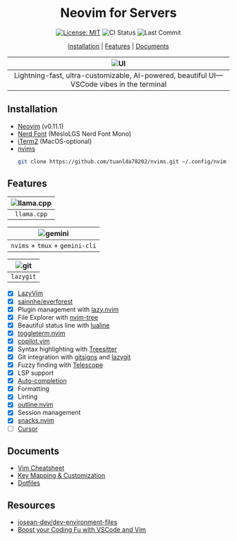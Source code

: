 <div align="center">

# Neovim for Servers

<p>
    <a href="https://opensource.org/licenses/MIT"><img src="https://img.shields.io/badge/License-MIT-lightgrey.svg" alt="License: MIT"></a>
    <img src="https://img.shields.io/github/actions/workflow/status/tuanlda78202/nvims/ci.yaml?branch=main&label=ci&logo=github" alt="CI Status">
    <img src="https://img.shields.io/github/last-commit/tuanlda78202/nvims?branch=main&label=commit" alt="Last Commit">
</p>

[Installation](#installation) | [Features](#features) | [Documents](#documents)

| ![UI](https://github.com/user-attachments/assets/d3b42684-ddbe-44b4-9a0b-4f77dd612d8f) | 
|:--:| 
| Lightning-fast, ultra-customizable, AI-powered, beautiful UI—VSCode vibes in the terminal|

</div>

## Installation

* [Neovim](https://github.com/neovim/neovim/blob/master/INSTALL.md) (v0.11.1)
* [Nerd Font](https://github.com/ryanoasis/nerd-fonts) (MesloLGS Nerd Font Mono)
* [iTerm2](https://iterm2.com/) (MacOS-optional)
* [nvims](https://github.com/tuanlda78202/nvims)
    ```bash
    git clone https://github.com/tuanlda78202/nvims.git ~/.config/nvim && nvim
    ```

## Features

| ![llama.cpp](https://github.com/user-attachments/assets/5bba23a0-d47b-4e98-991f-60cd62cb779d) |
|:--:|
| `llama.cpp` |

| ![gemini](https://github.com/user-attachments/assets/1e54a731-4afe-419c-a3de-7cfc2090f0f0) |
|:--:|
|  `nvims` + `tmux` + `gemini-cli` |

| ![git](https://github.com/user-attachments/assets/fc7d716f-cf5c-4135-8f2c-7498865f4885) |
|:--:|
| `lazygit` |

- [x] [LazyVim](https://github.com/LazyVim/LazyVim)
- [x] [sainnhe/everforest](https://github.com/sainnhe/everforest)
- [x] Plugin management with [lazy.nvim](https://github.com/folke/lazy.nvim)
- [x] File Explorer with [nvim-tree](https://github.com/nvim-tree/nvim-tree.lua)
- [x] Beautiful status line with [lualine](https://github.com/nvim-lualine/lualine.nvim)
- [x] [toggleterm.nvim](https://github.com/akinsho/toggleterm.nvim)
- [x] [copilot.vim](https://github.com/github/copilot.vim)
- [x] Syntax highlighting with [Treesitter](https://github.com/nvim-treesitter/nvim-treesitter)
- [x] Git integration with [gitsigns](https://github.com/lewis6991/gitsigns.nvim) and [lazygit](https://github.com/kdheepak/lazygit.nvim)
- [x] Fuzzy finding with [Telescope](https://github.com/nvim-telescope/telescope.nvim)
- [x] LSP support
- [x] [Auto-completion](https://github.com/hrsh7th/nvim-cmp)
- [x] Formatting
- [x] Linting
- [x] [outline.nvim](https://github.com/hedyhli/outline.nvim)
- [x] Session management
- [x] [snacks.nvim](https://github.com/folke/snacks.nvim/tree/main)
- [ ] [Cursor](https://github.com/yetone/avante.nvim)

## Documents

* [Vim Cheatsheet](docs/vim.md)
* [Key Mapping & Customization](docs/keymapping.md)
* [Dotfiles](docs/dotfiles.md)

## Resources

* [josean-dev/dev-environment-files](https://github.com/josean-dev/dev-environment-files)
* [Boost your Coding Fu with VSCode and Vim](https://www.barbarianmeetscoding.com/boost-your-coding-fu-with-vscode-and-vim/)
